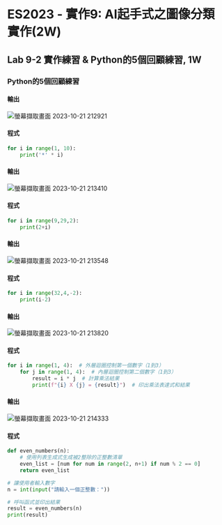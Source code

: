 # ES2023 - 實作9: AI起手式之圖像分類實作(2W)

## Lab 9-2 實作練習 & Python的5個回顧練習, 1W

### Python的5個回顧練習
#### 輸出

![螢幕擷取畫面 2023-10-21 212921](https://github.com/knnv5h/ES-Fall2023/assets/43922704/8111e3d1-10cb-42a6-8647-a3b9a77ff5f2)

#### 程式
``` python
for i in range(1, 10):
    print('*' * i)
```
#### 輸出

![螢幕擷取畫面 2023-10-21 213410](https://github.com/knnv5h/ES-Fall2023/assets/43922704/7b95b1e2-854a-4adb-8d42-1447fe079d43)

#### 程式
``` python
for i in range(9,29,2):
    print(2+i)
```
#### 輸出

![螢幕擷取畫面 2023-10-21 213548](https://github.com/knnv5h/ES-Fall2023/assets/43922704/4c905f78-e10e-435f-9720-bee0a5d259b5)

#### 程式
``` python
for i in range(32,4,-2):
    print(i-2)
```

#### 輸出

![螢幕擷取畫面 2023-10-21 213820](https://github.com/knnv5h/ES-Fall2023/assets/43922704/c83d3b17-429e-44f8-85dc-e3fb4d179e70)

#### 程式
``` python
for i in range(1, 4):  # 外層迴圈控制第一個數字（1到3）
    for j in range(1, 4):  # 內層迴圈控制第二個數字（1到3）
        result = i * j  # 計算乘法結果
        print(f"{i} X {j} = {result}")  # 印出乘法表達式和結果
```

#### 輸出

![螢幕擷取畫面 2023-10-21 214333](https://github.com/knnv5h/ES-Fall2023/assets/43922704/327f9c92-05e2-4318-a9d8-a82bad69e1ed)

#### 程式
``` python
def even_numbers(n):
    # 使用列表生成式生成被2整除的正整數清單
    even_list = [num for num in range(2, n+1) if num % 2 == 0]
    return even_list

# 讓使用者輸入數字
n = int(input("請輸入一個正整數："))

# 呼叫函式並印出結果
result = even_numbers(n)
print(result)
```
